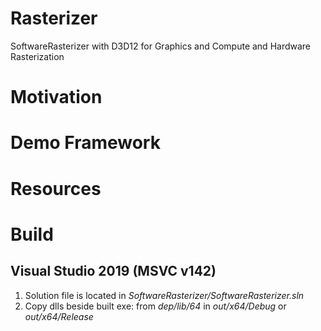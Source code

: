 # Rasterizer
SoftwareRasterizer with D3D12 for Graphics and Compute and Hardware Rasterization

# Motivation

# Demo Framework

# Resources

# Build
## Visual Studio 2019 (MSVC v142)
1. Solution file is located in *SoftwareRasterizer/SoftwareRasterizer.sln*
2. Copy dlls beside built exe: from *dep/lib/64*  in *out/x64/Debug* or *out/x64/Release*
